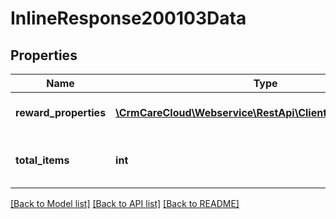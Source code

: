 # InlineResponse200103Data

## Properties
Name | Type | Description | Notes
------------ | ------------- | ------------- | -------------
**reward_properties** | [**\CrmCareCloud\Webservice\RestApi\Client\Model\Property[]**](Property.md) | List of all reward properties | [optional] 
**total_items** | **int** | Count of all found reward properties | [optional] 

[[Back to Model list]](../../README.md#documentation-for-models) [[Back to API list]](../../README.md#documentation-for-api-endpoints) [[Back to README]](../../README.md)

